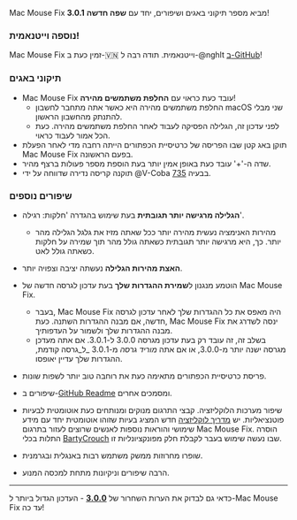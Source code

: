 Mac Mouse Fix **3.0.1** מביא מספר תיקוני באגים ושיפורים, יחד עם **שפה חדשה**!

### נוספה וייטנאמית!

Mac Mouse Fix זמין כעת ב-🇻🇳 וייטנאמית. תודה רבה ל-@nghlt [ב-GitHub](https://GitHub.com/nghlt)!

### תיקוני באגים

- Mac Mouse Fix עובד כעת כראוי עם **החלפת משתמשים מהירה**!
  - החלפת משתמשים מהירה היא כאשר אתה מתחבר לחשבון macOS שני מבלי להתנתק מהחשבון הראשון.
  - לפני עדכון זה, הגלילה הפסיקה לעבוד לאחר החלפת משתמשים מהירה. כעת הכל אמור לעבוד כראוי.
- תוקן באג קטן שבו הפריסה של כרטיסיית הכפתורים הייתה רחבה מדי לאחר הפעלת Mac Mouse Fix בפעם הראשונה.
- שדה ה-'+' עובד כעת באופן אמין יותר בעת הוספת מספר פעולות ברצף מהיר.
- תוקנה קריסה נדירה שדווחה על ידי @V-Coba בבעיה [735](https://github.com/noah-nuebling/mac-mouse-fix/issues/735).

### שיפורים נוספים

- **הגלילה מרגישה יותר תגובתית** בעת שימוש בהגדרה 'חלקות: רגילה'.
  - מהירות האנימציה נעשית מהירה יותר ככל שאתה מזיז את גלגל הגלילה מהר יותר. כך, היא מרגישה יותר תגובתית כשאתה גולל מהר תוך שמירה על חלקות כשאתה גולל לאט.

- **האצת מהירות הגלילה** נעשתה יציבה וצפויה יותר.
- הוטמע מנגנון ל**שמירת ההגדרות שלך** בעת עדכון לגרסה חדשה של Mac Mouse Fix.
  - בעבר, Mac Mouse Fix היה מאפס את כל ההגדרות שלך לאחר עדכון לגרסה חדשה, אם מבנה ההגדרות השתנה. כעת, Mac Mouse Fix ינסה לשדרג את מבנה ההגדרות שלך ולשמור על העדפותיך.
  - בשלב זה, זה עובד רק בעת עדכון מגרסה 3.0.0 ל-3.0.1. אם אתה מעדכן מגרסה ישנה יותר מ-3.0.0, או אם אתה _מוריד גרסה_ מ-3.0.1 _ל_גרסה קודמת, ההגדרות שלך עדיין יאופסו.
- פריסת כרטיסיית הכפתורים מתאימה כעת את רוחבה טוב יותר לשפות שונות.
- שיפורים ב-[GitHub Readme](https://github.com/noah-nuebling/mac-mouse-fix#background) ומסמכים אחרים.
- שיפור מערכות הלוקליזציה. קבצי התרגום מנוקים ומנותחים כעת אוטומטית לבעיות פוטנציאליות. יש [מדריך לוקליזציה](https://github.com/noah-nuebling/mac-mouse-fix/discussions/731) חדש המציג בעיות שזוהו אוטומטית יחד עם מידע שימושי והוראות נוספות לאנשים שרוצים לעזור בתרגום Mac Mouse Fix. הוסרה התלות בכלי [BartyCrouch](https://github.com/FlineDev/BartyCrouch) שבו נעשה שימוש בעבר לקבלת חלק מפונקציונליות זו.
- שופרו מחרוזות ממשק משתמש רבות באנגלית ובגרמנית.
- הרבה שיפורים וניקיונות מתחת למכסה המנוע.

---

כדאי גם לבדוק את הערות השחרור של [**3.0.0**](https://github.com/noah-nuebling/mac-mouse-fix/releases/tag/3.0.0) - העדכון הגדול ביותר ל-Mac Mouse Fix עד כה!